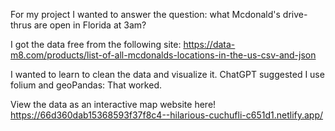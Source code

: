 
For my project I wanted to answer the question: what Mcdonald's drive-thrus are open in Florida at 3am?


I got the data free from the following site:
https://data-m8.com/products/list-of-all-mcdonalds-locations-in-the-us-csv-and-json

I wanted to learn to clean the data and visualize it. 
ChatGPT suggested I use folium and geoPandas:
That worked.

View the data as an interactive map website here!
https://66d360dab15368593f37f8c4--hilarious-cuchufli-c651d1.netlify.app/
